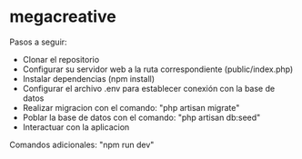 # megacreative

Pasos a seguir:

* Clonar el repositorio
* Configurar su servidor web a la ruta correspondiente (public/index.php)
* Instalar dependencias (npm install)
* Configurar el archivo .env para establecer conexión con la base de datos
* Realizar migracion con el comando: "php artisan migrate"
* Poblar la base de datos con el comando: "php artisan db:seed"
* Interactuar con la aplicacion

Comandos adicionales: "npm run dev"
